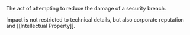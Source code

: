 The act of attempting to reduce the damage of a security breach. 

Impact is not restricted to technical details, but also corporate reputation and [[Intellectual Property]].